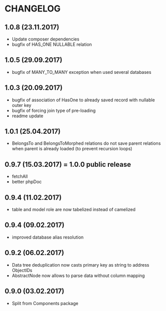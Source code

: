 CHANGELOG
======================

1.0.8 (23.11.2017)
-----
- Update composer dependencies
- bugfix of HAS_ONE NULLABLE relation

1.0.5 (29.09.2017)
-----
- bugfix of MANY_TO_MANY exception when used several databases

1.0.3 (20.09.2017)
-----
- bugfix of association of HasOne to already saved record with nullable outer key
- bugfix of forcing join type of pre-loading
- readme update

1.0.1 (25.04.2017)
-----
- BelongsTo and BelongsToMorphed relations do not save parent relations when parent is already loaded (to prevent recursion loops)

0.9.7 (15.03.2017) = 1.0.0 public release
-----
- fetchAll
- better phpDoc

0.9.4 (11.02.2017)
-----
- table and model role are now tabelized instead of camelized

0.9.4 (09.02.2017)
-----
- improved database alias resolution

0.9.2 (06.02.2017)
-----
* Data tree deduplication now casts primary key as string to address ObjectIDs
* AbstractNode now allows to parse data without column mapping

0.9.0 (03.02.2017)
-----
* Split from Components package
